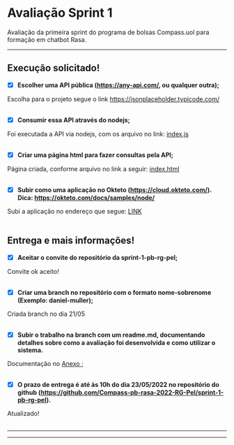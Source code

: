 # Avaliação Sprint 1 
Avaliação da primeira sprint do programa de bolsas Compass.uol para formação em chatbot Rasa.

---

## Execução solicitado!
- [x] __Escolher uma API pública (https://any-api.com/, ou qualquer outra);__

Escolha para o projeto segue o link https://jsonplaceholder.typicode.com/
<br><br>

- [x] __Consumir essa API através do nodejs;__

Foi executada a API via nodejs, com os arquivo no link: [index.js](index.js)
<br><br>

- [x] __Criar uma página html para fazer consultas pela API;__

Página criada, conforme arquivo no link a seguir: [index.html](index.html)
<br><br>

- [x] __Subir como uma aplicação no Okteto (https://cloud.okteto.com/). Dica: https://okteto.com/docs/samples/node/__

Subi a aplicação no endereço que segue: [LINK](https://rodrigovaladao-rodrigovaladao01.cloud.okteto.net/)
<br><br>

## Entrega e mais informações!
- [x] __Aceitar o convite do repositório da sprint-1-pb-rg-pel;__

Convite ok aceito!
<br><br>

- [x] __Criar uma branch no repositório com o formato nome-sobrenome (Exemplo: daniel-muller);__

Criada branch no dia 21/05
<br><br>

- [x] __Subir o trabalho na branch com um readme.md, documentando detalhes sobre como a avaliação foi desenvolvida e como utilizar o sistema.__

Documentação no <a href='#anexo'> Anexo </a>;
<br><br>

- [x] __O prazo de entrega é até às 10h do dia 23/05/2022 no repositório do github (https://github.com/Compass-pb-rasa-2022-RG-Pel/sprint-1-pb-rg-pel).__

Atualizado!
<br><br>

---
---



